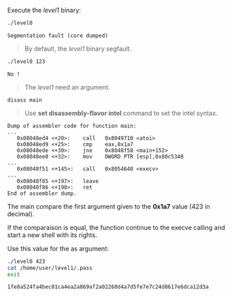 Execute the *level1* binary:

```bash
./level0
```

```
Segmentation fault (core dumped)
```

> By default, the *level1* binary segfault.

```bash
./level0 123
```

```
No !
```

> The *level1* need an argument.

```gdb
disass main
```

> Use __set disassembly-flavor intel__ command to set the intel syntax.

```
Dump of assembler code for function main:
...
   0x08048ed4 <+20>:	call   0x8049710 <atoi>
   0x08048ed9 <+25>:	cmp    eax,0x1a7
   0x08048ede <+30>:	jne    0x8048f58 <main+152>
   0x08048ee0 <+32>:	mov    DWORD PTR [esp],0x80c5348
...
   0x08048f51 <+145>:	call   0x8054640 <execv>
...
   0x08048f85 <+197>:	leave
   0x08048f86 <+198>:	ret
End of assembler dump.
```

The main compare the first argument given to the __0x1a7__ value (423 in decimal).

If the comparaison is equal, the function continue to the execve calling and start a new shell with its rights.

Use this value for the as argument:

```bash
./level0 423
cat /home/user/level1/.pass
exit
```

```
1fe8a524fa4bec01ca4ea2a869af2a02260d4a7d5fe7e7c24d8617e6dca12d3a
```